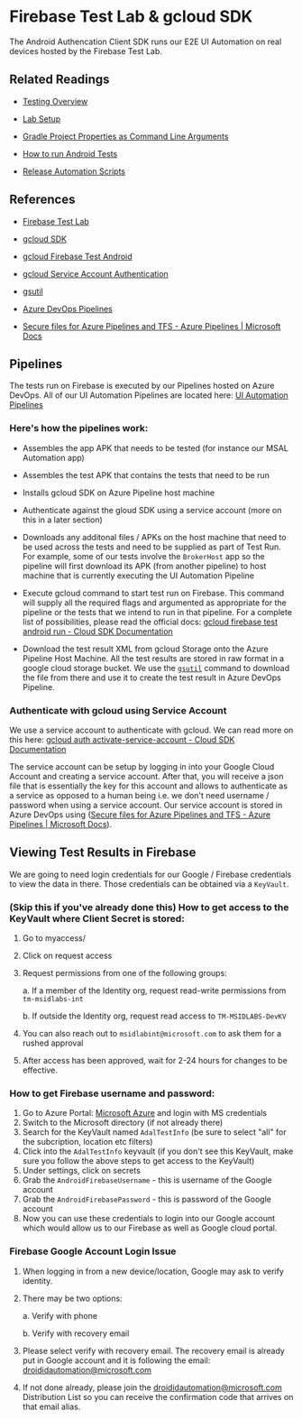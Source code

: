 # Firebase Test Lab & gcloud SDK

The Android Authencation Client SDK runs our E2E UI Automation on real devices hosted by the Firebase Test Lab. 

## Related Readings

- [Testing Overview](./testing_overview.md)

- [Lab Setup](./labsetup.md)

- [Gradle Project Properties as Command Line Arguments](../ProjectBuild/gradle_project_properties.md)

- [How to run Android Tests](./how_to_run_tests.md)

- [Release Automation Scripts](release_automation_scripts.md)

## References

- [Firebase Test Lab](https://firebase.google.com/docs/test-lab)

- [gcloud SDK](https://cloud.google.com/sdk)

- [gcloud Firebase Test Android](https://cloud.google.com/sdk/gcloud/reference/firebase/test/android/run)

- [gcloud Service Account Authentication](https://cloud.google.com/sdk/gcloud/reference/auth/activate-service-account)

- [gsutil](https://cloud.google.com/storage/docs/gsutil)

- [Azure DevOps Pipelines](https://docs.microsoft.com/en-us/azure/devops/pipelines/get-started/what-is-azure-pipelines?view=azure-devops#:~:text=Azure%20Pipelines%20automatically%20builds%20and,ship%20it%20to%20any%20target.)

- [Secure files for Azure Pipelines and TFS - Azure Pipelines | Microsoft Docs](https://docs.microsoft.com/en-us/azure/devops/pipelines/library/secure-files?view=azure-devops)

## Pipelines

The tests run on Firebase is executed by our Pipelines hosted on Azure DevOps. All of our UI Automation Pipelines are located here: [UI Automation Pipelines](https://dev.azure.com/IdentityDivision/IDDP/_build?definitionScope=%5CCI%5CAndroid%5CUI%20Automation)

### Here's how the pipelines work:

- Assembles the app APK that needs to be tested (for instance our MSAL Automation app)

- Assembles the test APK that contains the tests that need to be run

- Installs gcloud SDK on Azure Pipeline host machine

- Authenticate against the gloud SDK using a service account (more on this in a later section)

- Downloads any additonal files / APKs on the host machine that need to be used across the tests and need to be supplied as part of Test Run. For example, some of our tests involve the `BrokerHost` app so the pipeline will first download its APK (from another pipeline) to host machine that is currently executing the UI Automation Pipeline

- Execute gcloud command to start test run on Firebase. This command will supply all the required flags and argumented as appropriate for the pipeline or the tests that we intend to run in that pipeline. For a complete list of possibilities, please read the official docs: [gcloud firebase test android run - Cloud SDK Documentation](https://cloud.google.com/sdk/gcloud/reference/firebase/test/android/run)

- Download the test result XML from gcloud Storage onto the Azure Pipeline Host Machine. All the test results are stored in raw format in a google cloud storage bucket. We use the [`gsutil`](https://cloud.google.com/storage/docs/gsutil) command to download the file from there and use it to create the test result in Azure DevOps Pipeline.

### Authenticate with gcloud using Service Account

We use a service account to authenticate with gcloud. We can read more on this here: [gcloud auth activate-service-account - Cloud SDK Documentation](https://cloud.google.com/sdk/gcloud/reference/auth/activate-service-account)

The service account can be setup by logging in into your Google Cloud Account and creating a service account. After that, you will receive a json file that is essentially the key for this account and allows to authenticate as a service as opposed to a human being i.e. we don't need username / password when using a service account. Our service account is stored in Azure DevOps using ([Secure files for Azure Pipelines and TFS - Azure Pipelines | Microsoft Docs](https://docs.microsoft.com/en-us/azure/devops/pipelines/library/secure-files?view=azure-devops)).

## Viewing Test Results in Firebase

We are going to need login credentials for our Google / Firebase credentials to view the data in there. Those credentials can be obtained via a `KeyVault`.

### (Skip this if you've already done this) How to get access to the KeyVault where Client Secret is stored:

1. Go to myaccess/

2. Click on request access

3. Request permissions from one of the following groups:

   a. If a member of the Identity org, request read-write permissions from `tm-msidlabs-int`

   b. If outside the Identity org, request read access to `TM-MSIDLABS-DevKV`

6. You can also reach out to `msidlabint@microsoft.com` to ask them for a rushed approval

7. After access has been approved, wait for 2-24 hours for changes to be effective.

### How to get Firebase username and password:

1. Go to Azure Portal: [Microsoft Azure](https://portal.azure.com/) and login with MS credentials
2. Switch to the Microsoft directory (if not already there)
3. Search for the KeyVault named `AdalTestInfo` (be sure to select "all" for the subcription, location etc filters)
4. Click into the `AdalTestInfo` keyvault (if you don't see this KeyVault, make sure you follow the above steps to get access to the KeyVault)
5. Under settings, click on secrets
6. Grab the `AndroidFirebaseUsername` - this is username of the Google account
7. Grab the `AndroidFirebasePassword` - this is password of the Google account
8. Now you can use these credentials to login into our Google account which would allow us to our Firebase as well as Google cloud portal.

### Firebase Google Account Login Issue

1. When logging in from a new device/location, Google may ask to verify identity.

2. There may be two options:

   a. Verify with phone

   b. Verify with recovery email

5. Please select verify with recovery email. The recovery email is already put in Google account and it is following the email: [droididautomation@microsoft.com](mailto:droididautomation@microsoft.com)

6. If not done already, please join the [droididautomation@microsoft.com](mailto:droididautomation@microsoft.com) Distribution List so you can receive the confirmation code that arrives on that email alias.
